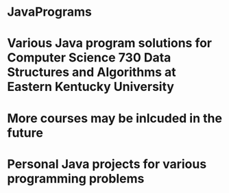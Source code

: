 # JavaPrograms
# Various Java program solutions for Computer Science 730 Data Structures and Algorithms at Eastern Kentucky University
# More courses may be inlcuded in the future
# Personal Java projects for various programming problems
